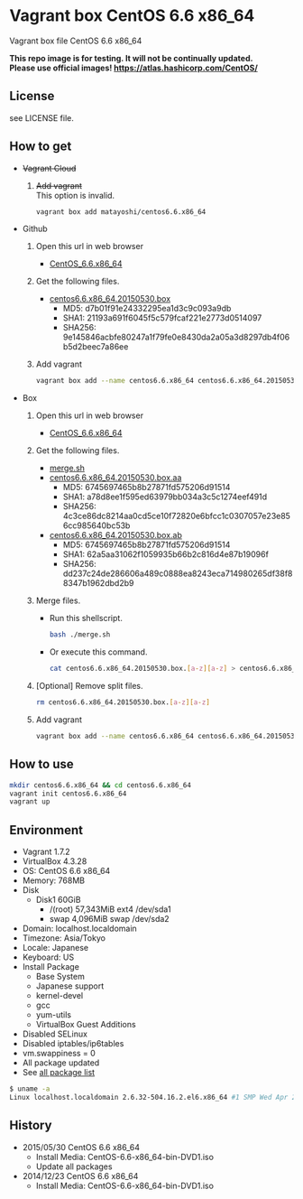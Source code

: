 Vagrant box CentOS 6.6 x86_64
=============================

Vagrant box file CentOS 6.6 x86_64

**This repo image is for testing. It will not be continually updated.**  
**Please use official images! https://atlas.hashicorp.com/CentOS/**  

License
-------

see LICENSE file.

How to get
----------

- ~~Vagrant Cloud~~
    1. ~~Add vagrant~~  
        This option is invalid.

        ```bash
        vagrant box add matayoshi/centos6.6.x86_64
        ```
- Github
    1. Open this url in web browser
        - [CentOS\_6.6.x86\_64](https://github.com/matayoshi/vagrant_boxes/releases/tag/v1.0.8)
    2. Get the following files.
        - [centos6.6.x86\_64.20150530.box](https://github.com/matayoshi/vagrant_boxes/releases/download/v1.0.8/centos6.6.x86_64.20150530.box)
            - MD5:    d7b01f91e24332295ea1d3c9c093a9db
            - SHA1:   21193a691f6045f5c579fcaf221e2773d0514097
            - SHA256: 9e145846acbfe80247a1f79fe0e8430da2a05a3d8297db4f06b5d2beec7a86ee
    3. Add vagrant

        ```bash
        vagrant box add --name centos6.6.x86_64 centos6.6.x86_64.20150530.box
        ```
- Box
    1. Open this url in web browser
        - [CentOS\_6.6.x86\_64](https://app.box.com/s/g9k9h1e9lkrs721ko3zt)
    2. Get the following files.
        - [merge.sh](https://app.box.com/s/z1rl82znfcnsx9nwxapx)
        - [centos6.6.x86\_64.20150530.box.aa](https://app.box.com/s/a3gjyxa4tyhxqs43xpqw1rai6dp2oypq)
            - MD5:    6745697465b8b27871fd575206d91514
            - SHA1:   a78d8ee1f595ed63979bb034a3c5c1274eef491d
            - SHA256: 4c3ce86dc8214aa0cd5ce10f72820e6bfcc1c0307057e23e856cc985640bc53b
        - [centos6.6.x86\_64.20150530.box.ab](https://app.box.com/s/b0vmswax27zb2lq3ognk3qbx3l0e1ibk)
            - MD5:    6745697465b8b27871fd575206d91514
            - SHA1:   62a5aa31062f1059935b66b2c816d4e87b19096f
            - SHA256: dd237c24de286606a489c0888ea8243eca714980265df38f88347b1962dbd2b9
    3. Merge files.
        - Run this shellscript.

            ```bash
            bash ./merge.sh
            ```
        - Or execute this command.

            ```bash
            cat centos6.6.x86_64.20150530.box.[a-z][a-z] > centos6.6.x86_64.20150530.box
            ```
    4. [Optional] Remove split files.

        ```bash
        rm centos6.6.x86_64.20150530.box.[a-z][a-z]
        ```
    5. Add vagrant

        ```bash
        vagrant box add --name centos6.6.x86_64 centos6.6.x86_64.20150530.box
        ```

How to use
----------

```bash
mkdir centos6.6.x86_64 && cd centos6.6.x86_64
vagrant init centos6.6.x86_64
vagrant up
```

Environment
-----------

- Vagrant 1.7.2
- VirtualBox 4.3.28
- OS:       CentOS 6.6 x86_64
- Memory:   768MB
- Disk
    - Disk1 60GiB
        - /(root) 57,343MiB ext4 /dev/sda1
        - swap     4,096MiB swap /dev/sda2
- Domain:   localhost.localdomain
- Timezone: Asia/Tokyo
- Locale:   Japanese
- Keyboard: US
- Install Package
    - Base System
    - Japanese support
    - kernel-devel
    - gcc
    - yum-utils
    - VirtualBox Guest Additions
- Disabled SELinux
- Disabled iptables/ip6tables
- vm.swappiness = 0
- All package updated
- See [all package list](./PACKAGE_LIST)

```bash
$ uname -a
Linux localhost.localdomain 2.6.32-504.16.2.el6.x86_64 #1 SMP Wed Apr 22 06:48:29 UTC 2015 x86_64 x86_64 x86_64 GNU/Linux
```

History
-------

- 2015/05/30 CentOS 6.6 x86\_64
    - Install Media: CentOS-6.6-x86\_64-bin-DVD1.iso
    - Update all packages
- 2014/12/23 CentOS 6.6 x86\_64
    - Install Media: CentOS-6.6-x86\_64-bin-DVD1.iso
